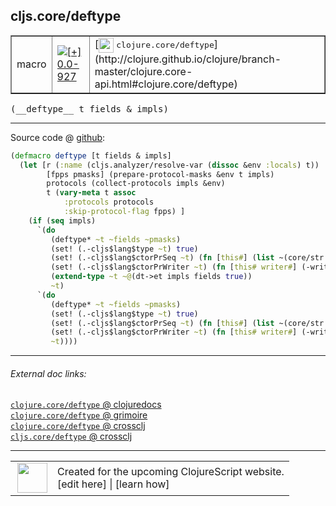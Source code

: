 ## cljs.core/deftype



 <table border="1">
<tr>
<td>macro</td>
<td><a href="https://github.com/cljsinfo/cljs-api-docs/tree/0.0-927"><img valign="middle" alt="[+] 0.0-927" title="Added in 0.0-927" src="https://img.shields.io/badge/+-0.0--927-lightgrey.svg"></a> </td>
<td>
[<img height="24px" valign="middle" src="http://i.imgur.com/1GjPKvB.png"> <samp>clojure.core/deftype</samp>](http://clojure.github.io/clojure/branch-master/clojure.core-api.html#clojure.core/deftype)
</td>
</tr>
</table>


 <samp>
(__deftype__ t fields & impls)<br>
</samp>

---







Source code @ [github](https://github.com/clojure/clojurescript/blob/r1503/src/clj/cljs/core.clj#L571-L591):

```clj
(defmacro deftype [t fields & impls]
  (let [r (:name (cljs.analyzer/resolve-var (dissoc &env :locals) t))
        [fpps pmasks] (prepare-protocol-masks &env t impls)
        protocols (collect-protocols impls &env)
        t (vary-meta t assoc
            :protocols protocols
            :skip-protocol-flag fpps) ]
    (if (seq impls)
      `(do
         (deftype* ~t ~fields ~pmasks)
         (set! (.-cljs$lang$type ~t) true)
         (set! (.-cljs$lang$ctorPrSeq ~t) (fn [this#] (list ~(core/str r))))
         (set! (.-cljs$lang$ctorPrWriter ~t) (fn [this# writer#] (-write writer# ~(core/str r))))
         (extend-type ~t ~@(dt->et impls fields true))
         ~t)
      `(do
         (deftype* ~t ~fields ~pmasks)
         (set! (.-cljs$lang$type ~t) true)
         (set! (.-cljs$lang$ctorPrSeq ~t) (fn [this#] (list ~(core/str r))))
         (set! (.-cljs$lang$ctorPrWriter ~t) (fn [this# writer#] (-write writer# ~(core/str r))))
         ~t))))
```

<!--
Repo - tag - source tree - lines:

 <pre>
clojurescript @ r1503
└── src
    └── clj
        └── cljs
            └── <ins>[core.clj:571-591](https://github.com/clojure/clojurescript/blob/r1503/src/clj/cljs/core.clj#L571-L591)</ins>
</pre>

-->

---



###### External doc links:

[`clojure.core/deftype` @ clojuredocs](http://clojuredocs.org/clojure.core/deftype)<br>
[`clojure.core/deftype` @ grimoire](http://conj.io/store/v1/org.clojure/clojure/1.7.0-beta3/clj/clojure.core/deftype/)<br>
[`clojure.core/deftype` @ crossclj](http://crossclj.info/fun/clojure.core/deftype.html)<br>
[`cljs.core/deftype` @ crossclj](http://crossclj.info/fun/cljs.core/deftype.html)<br>

---

 <table>
<tr><td>
<img valign="middle" align="right" width="48px" src="http://i.imgur.com/Hi20huC.png">
</td><td>
Created for the upcoming ClojureScript website.<br>
[edit here] | [learn how]
</td></tr></table>

[edit here]:https://github.com/cljsinfo/cljs-api-docs/blob/master/cljsdoc/cljs.core_deftype.cljsdoc
[learn how]:https://github.com/cljsinfo/cljs-api-docs/wiki/cljsdoc-files

<!--

This information was too distracting to show to readers, but I'll leave it
commented here since it is helpful to:

- pretty-print the data used to generate this document
- and show how to retrieve that data



The API data for this symbol:

```clj
{:ns "cljs.core",
 :name "deftype",
 :signature ["[t fields & impls]"],
 :history [["+" "0.0-927"]],
 :type "macro",
 :full-name-encode "cljs.core_deftype",
 :source {:code "(defmacro deftype [t fields & impls]\n  (let [r (:name (cljs.analyzer/resolve-var (dissoc &env :locals) t))\n        [fpps pmasks] (prepare-protocol-masks &env t impls)\n        protocols (collect-protocols impls &env)\n        t (vary-meta t assoc\n            :protocols protocols\n            :skip-protocol-flag fpps) ]\n    (if (seq impls)\n      `(do\n         (deftype* ~t ~fields ~pmasks)\n         (set! (.-cljs$lang$type ~t) true)\n         (set! (.-cljs$lang$ctorPrSeq ~t) (fn [this#] (list ~(core/str r))))\n         (set! (.-cljs$lang$ctorPrWriter ~t) (fn [this# writer#] (-write writer# ~(core/str r))))\n         (extend-type ~t ~@(dt->et impls fields true))\n         ~t)\n      `(do\n         (deftype* ~t ~fields ~pmasks)\n         (set! (.-cljs$lang$type ~t) true)\n         (set! (.-cljs$lang$ctorPrSeq ~t) (fn [this#] (list ~(core/str r))))\n         (set! (.-cljs$lang$ctorPrWriter ~t) (fn [this# writer#] (-write writer# ~(core/str r))))\n         ~t))))",
          :title "Source code",
          :repo "clojurescript",
          :tag "r1503",
          :filename "src/clj/cljs/core.clj",
          :lines [571 591]},
 :full-name "cljs.core/deftype",
 :clj-symbol "clojure.core/deftype"}

```

Retrieve the API data for this symbol:

```clj
;; from Clojure REPL
(require '[clojure.edn :as edn])
(-> (slurp "https://raw.githubusercontent.com/cljsinfo/cljs-api-docs/catalog/cljs-api.edn")
    (edn/read-string)
    (get-in [:symbols "cljs.core/deftype"]))
```

-->
